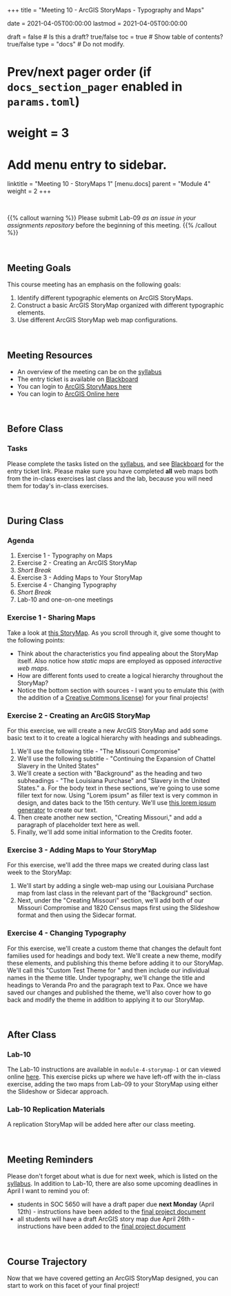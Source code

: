 +++
  title = "Meeting 10 - ArcGIS StoryMaps - Typography and Maps"
  
  date = 2021-04-05T00:00:00
  lastmod = 2021-04-05T00:00:00
  
  draft = false  # Is this a draft? true/false
  toc = true  # Show table of contents? true/false
  type = "docs"  # Do not modify.
  
  # Prev/next pager order (if `docs_section_pager` enabled in `params.toml`)
  # weight = 3
  
  # Add menu entry to sidebar.
  linktitle = "Meeting 10 - StoryMaps 1"
  [menu.docs]
  parent = "Module 4"
  weight = 2
+++

<br> 

{{% callout warning %}}
Please submit Lab-09 *as an issue in your assignments repository* before the beginning of this meeting.
{{% /callout %}}

<br>

## Meeting Goals
This course meeting has an emphasis on the following goals:

  1. Identify different typographic elements on ArcGIS StoryMaps.
  2. Construct a basic ArcGIS StoryMap organized with different typographic elements.
  3. Use different ArcGIS StoryMap web map configurations.
  
<br>

## Meeting Resources

  * An overview of the meeting can be on the [syllabus](https://slu-soc5650.github.io/syllabus/module-4-map-products-with-arcgis.html)
  * The entry ticket is available on [Blackboard](https://blackboard.slu.edu/)
  * You can login to [ArcGIS StoryMaps here](https://storymaps.arcgis.com)
  * You can login to [ArcGIS Online here](https://www.arcgis.com/home/signin.html)

<br>

## Before Class
### Tasks
Please complete the tasks listed on the [syllabus](https://slu-soc5650.github.io/syllabus/module-4-map-products-with-arcgis.html), and see [Blackboard](https://blackboard.slu.edu) for the entry ticket link. Please make sure you have completed **all** web maps both from the in-class exercises last class and the lab, because you will need them for today's in-class exercises.

<br>

## During Class
### Agenda

  1. Exercise 1 - Typography on Maps
  2. Exercise 2 - Creating an ArcGIS StoryMap
  3. *Short Break*
  4. Exercise 3 - Adding Maps to Your StoryMap
  5. Exercise 4 - Changing Typography
  5. *Short Break*
  6. Lab-10 and one-on-one meetings

### Exercise 1 - Sharing Maps
Take a look at [this StoryMap](https://storymaps.arcgis.com/stories/0ae7ea467f5e4701a2968c11d94eb688). As you scroll through it, give some thought to the following points:

  * Think about the characteristics you find appealing about the StoryMap itself. Also notice how *static maps* are employed as opposed *interactive web maps*.
  * How are different fonts used to create a logical hierarchy throughout the StoryMap?
  * Notice the bottom section with sources - I want you to emulate this (with the addition of a [Creative Commons license](https://creativecommons.org/share-your-work/)) for your final projects!

### Exercise 2 - Creating an ArcGIS StoryMap
For this exercise, we will create a new ArcGIS StoryMap and add some basic text to it to create a logical hierarchy with headings and subheadings.

  1. We'll use the following title - "The Missouri Compromise"
  2. We'll use the following subtitle - "Continuing the Expansion of Chattel Slavery in the United States"
  3. We'll create a section with "Background" as the heading and two subheadings - "The Louisiana Purchase" and "Slavery in the United States." 
      a. For the body text in these sections, we're going to use some filler text for now. Using "Lorem ipsum" as filler text is very common in design, and dates back to the 15th century. We'll use [this lorem ipsum generator](https://loremipsum.io) to create our text.
  5. Then create another new section, "Creating Missouri," and add a paragraph of placeholder text here as well.
  6. Finally, we'll add some initial information to the Credits footer.

### Exercise 3 - Adding Maps to Your StoryMap
For this exercise, we'll add the three maps we created during class last week to the StoryMap:

  1. We'll start by adding a single web-map using our Louisiana Purchase map from last class in the relevant part of the "Background" section.
  2. Next, under the "Creating Missouri" section, we'll add both of our Missouri Compromise and 1820 Census maps first using the Slideshow format and then using the Sidecar format.
  
### Exercise 4 - Changing Typography
For this exercise, we'll create a custom theme that changes the default font families used for headings and body text. We'll create a new theme, modify these elements, and publishing this theme before adding it to our StoryMap. We'll call this "Custom Test Theme for " and then include our individual names in the theme title. Under typography, we'll change the title and headings to Veranda Pro and the paragraph text to Pax. Once we have saved our changes and published the theme, we'll also cover how to go back and modify the theme in addition to applying it to our StoryMap.

<br>

## After Class
### Lab-10
The Lab-10 instructions are available in `module-4-storymap-1` or can viewed online [here](https://github.com/slu-soc5650/module-4-storymap-1/blob/master/assignments/lab-10.pdf). This exercise picks up where we have left-off with the in-class exercise, adding the two maps from Lab-09 to your StoryMap using either the Slideshow or Sidecar approach.

### Lab-10 Replication Materials
A replication StoryMap will be added here after our class meeting.

<br>

## Meeting Reminders
Please don't forget about what is due for next week, which is listed on the [syllabus](https://slu-soc5650.github.io/syllabus/module-4-map-products-with-arcgis.html). In addition to Lab-10, there are also some upcoming deadlines in April I want to remind you of: 

  * students in SOC 5650 will have a draft paper due **next Monday** (April 12th) - instructions have been added to the [final project document](https://slu-soc5650.github.io/final-project/research-note.html)
  * all students will have a draft ArcGIS story map due April 26th - instructions have been added to the [final project document](https://slu-soc5650.github.io/final-project/arcgis-storymap.html)

<br>

## Course Trajectory
Now that we have covered getting an ArcGIS StoryMap designed, you can start to work on this facet of your final project! 
